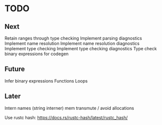 # TODO

## Next

Retain ranges through type checking
Implement parsing diagnostics
Implement name resolution
Implement name resolution diagnostics
Implement type checking
Implement type checking diagnostics
Type check binary expressions for codegen

## Future

Infer binary expressions
Functions
Loops

## Later

Intern names (string interner)
mem transmute / avoid allocations

Use rustc hash: https://docs.rs/rustc-hash/latest/rustc_hash/
